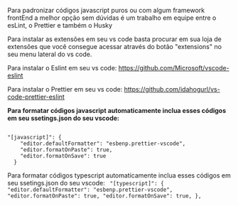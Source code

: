 

Para padronizar códigos javascript puros ou com algum framework frontEnd a melhor opção sem dúvidas é um trabalho em equipe entre o esLint, o Prettier e também o Husky


Para instalar as extensões em seu vs code basta procurar em sua loja de extensões que você consegue acessar através do botão "extensions" no seu menu lateral do vs code. 


Para instalar o Eslint em seu vs code:
https://github.com/Microsoft/vscode-eslint

Para instalar o Prettier em seu vs code:
https://github.com/idahogurl/vs-code-prettier-eslint

<strong>Para formatar códigos javascript automaticamente inclua esses códigos em seu ssetings.json do seu vscode:</strong>

<code>
"[javascript]": {
    "editor.defaultFormatter": "esbenp.prettier-vscode",
    "editor.formatOnPaste": true,
    "editor.formatOnSave": true
  }
</code>
  
Para formatar códigos typescript automaticamente inclua esses códigos em seu ssetings.json do seu vscode:
<code>
  "[typescript]": {
    "editor.defaultFormatter": "esbenp.prettier-vscode",
    "editor.formatOnPaste": true,
    "editor.formatOnSave": true,
  },
</code>
